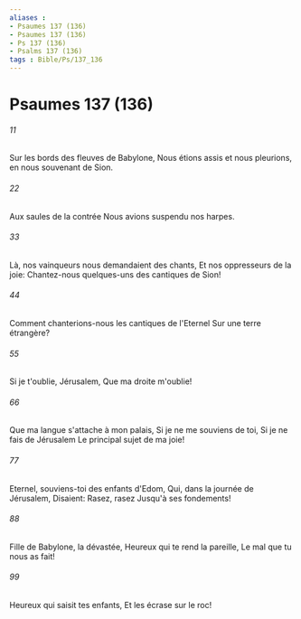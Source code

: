 ```yaml
---
aliases : 
- Psaumes 137 (136)
- Psaumes 137 (136)
- Ps 137 (136)
- Psalms 137 (136)
tags : Bible/Ps/137_136
---
```


# Psaumes 137 (136)

###### 11
Sur les bords des fleuves de Babylone, Nous étions assis et nous pleurions, en nous souvenant de Sion.
###### 22
Aux saules de la contrée Nous avions suspendu nos harpes.
###### 33
Là, nos vainqueurs nous demandaient des chants, Et nos oppresseurs de la joie: Chantez-nous quelques-uns des cantiques de Sion!
###### 44
Comment chanterions-nous les cantiques de l'Eternel Sur une terre étrangère?
###### 55
Si je t'oublie, Jérusalem, Que ma droite m'oublie!
###### 66
Que ma langue s'attache à mon palais, Si je ne me souviens de toi, Si je ne fais de Jérusalem Le principal sujet de ma joie!
###### 77
Eternel, souviens-toi des enfants d'Edom, Qui, dans la journée de Jérusalem, Disaient: Rasez, rasez Jusqu'à ses fondements!
###### 88
Fille de Babylone, la dévastée, Heureux qui te rend la pareille, Le mal que tu nous as fait!
###### 99
Heureux qui saisit tes enfants, Et les écrase sur le roc!
